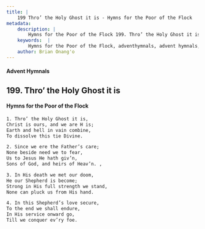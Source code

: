 ```yaml
---
title: |
    199 Thro’ the Holy Ghost it is - Hymns for the Poor of the Flock
metadata:
    description: |
        Hymns for the Poor of the Flock 199. Thro’ the Holy Ghost it is. Thro’ the Holy Ghost it is, Christ is ours, and we are H is; Earth and hell in vain combine, To dissolve this tie Divine. 
    keywords:  |
        Hymns for the Poor of the Flock, adventhymnals, advent hymnals, Thro’ the Holy Ghost it is, Thro’ the Holy Ghost it is,, 
    author: Brian Onang'o
---
```


#### Advent Hymnals
## 199. Thro’ the Holy Ghost it is
####  Hymns for the Poor of the Flock

```txt
1. Thro’ the Holy Ghost it is,
Christ is ours, and we are H is;
Earth and hell in vain combine,
To dissolve this tie Divine.

2. Since we ere the Father’s care;
None beside need we to fear,
Us to Jesus He hath giv’n,
Sons of God, and heirs of Heav’n. ,

3. In His death we met our doom,
He our Shepherd is become;
Strong in His full strength we stand, 
None can pluck us from His hand.

4. In this Shepherd’s love secure,
To the end we shall endure,
In His service onward go,
Till we conquer ev’ry foe.
```